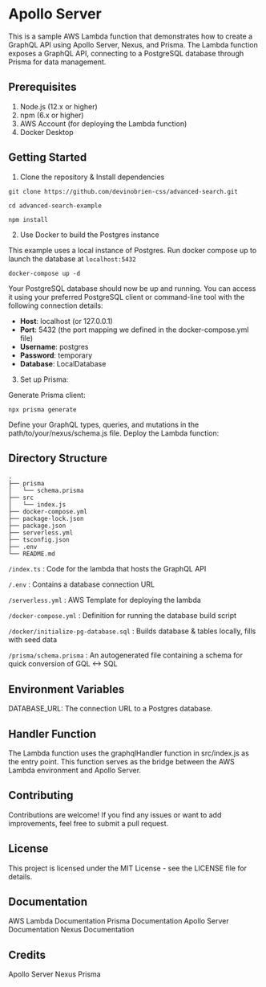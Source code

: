 # Apollo Server

This is a sample AWS Lambda function that demonstrates how to create a GraphQL API using Apollo Server, Nexus, and Prisma. 
The Lambda function exposes a GraphQL API, connecting to a PostgreSQL database through Prisma for data management.

## Prerequisites

1. Node.js (12.x or higher)
2. npm (6.x or higher)
3. AWS Account (for deploying the Lambda function)
4. Docker Desktop

## Getting Started

1. Clone the repository & Install dependencies

`git clone https://github.com/devinobrien-css/advanced-search.git`

`cd advanced-search-example`

`npm install`

2. Use Docker to build the Postgres instance

This example uses a local instance of Postgres. 
Run docker compose up to launch the database at `localhost:5432`

`docker-compose up -d`

Your PostgreSQL database should now be up and running. 
You can access it using your preferred PostgreSQL client or 
command-line tool with the following connection details:

* **Host**: localhost (or 127.0.0.1)
* **Port**: 5432 (the port mapping we defined in the docker-compose.yml file)
* **Username**: postgres
* **Password**: temporary
* **Database**: LocalDatabase

3. Set up Prisma:

Generate Prisma client:

`npx prisma generate`

Define your GraphQL types, queries, and mutations in the path/to/your/nexus/schema.js file.
Deploy the Lambda function:


## Directory Structure

```
.
├── prisma
│   └── schema.prisma
├── src
│   └── index.js
├── docker-compose.yml
├── package-lock.json
├── package.json
├── serverless.yml
├── tsconfig.json
├── .env
└── README.md
```

`/index.ts` : Code for the lambda that hosts the GraphQL API

`/.env` : Contains a database connection URL

`/serverless.yml` : AWS Template for deploying the lambda

`/docker-compose.yml` : Definition for running the database build script

`/docker/initialize-pg-database.sql` : Builds database & tables locally, fills with seed data

`/prisma/schema.prisma` : An autogenerated file containing a schema for quick conversion of GQL <-> SQL


## Environment Variables
DATABASE_URL: The connection URL to a Postgres database.

## Handler Function
The Lambda function uses the graphqlHandler function in src/index.js as the entry point.
This function serves as the bridge between the AWS Lambda environment and Apollo Server.

## Contributing
Contributions are welcome! If you find any issues or want to add improvements, feel free to submit a pull request.

## License
This project is licensed under the MIT License - see the LICENSE file for details.

## Documentation
AWS Lambda Documentation
Prisma Documentation
Apollo Server Documentation
Nexus Documentation

## Credits
Apollo Server
Nexus
Prisma

